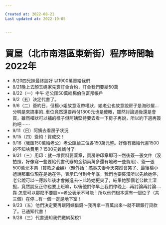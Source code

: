 ```yaml
---

Created at: 2022-08-21
Last updated at: 2022-10-05


---
```


# 買屋（北市南港區東新街）程序時間軸2022年


* 8/20四兄妹最終談好 以1900萬賣給我們
* 8/21晚上去顏玉媽家先簽訂金合約，訂金我們要給50萬
* 8/22（一）中午 老公匯50萬給楊伯伯富邦帳戶
* 9/2（五）決定代書了。
* 9/6（二）簽約日，但楊小姐故意沒帶權狀，她老公也故意說房子是海砂屋…分明是來搞事的..車位竟然還要再付1800元也是傻眼，雖然討論過後還是會買，雖然權狀可以補的樣子但阿姨堅持要去看一下房子再說，所以約下週再簽約吧⋯⋯
* 9/11（日）阿姨去看房子狀況
* 9/15（四）簽約！賀成交！
* 9/16（我匯150萬給老公）老公匯給三位各150萬元整。好像有繳給代書1500的不知啥費用？1500元雞媽付了
* 9/21（三）用印：就一堆資料要蓋章，買房帶印章即可～然後簽一張文件（沒拍照，好像寫一些要給代書代辦的金額兩萬多還有地政一些費用）、簽一張500萬元本票（貸款之金額）（題外話：搞事夫妻今天突然會笑了、最後楊小姐說那車位現在是她在停，表示已付到今年底，我們也要裝潢所以先給她停，老公說可以～應該年後才會搬進去～此時她更爽了，結果她那個老公軟土深掘，竟然說反正你也要上班嘛，以後他們停早上我們停晚上…再討論再討論….靠 怎麼可以那麼不要臉==老公表示不可能！所以他們根本還有一個位子（共三個）在停…有一個一定是地下室！
* 9/23（五）他們決定要再跟阿姨借錢～我再拿一百萬出來～就不跟銀行貸款了。已通知代書！
* 9/28（三）代書通知我們繳納契稅1

